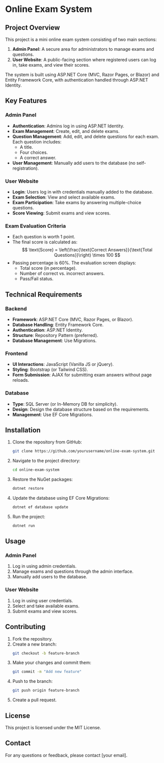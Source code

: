 # Online Exam System

## Project Overview
This project is a mini online exam system consisting of two main sections:
1. **Admin Panel**: A secure area for administrators to manage exams and questions.
2. **User Website**: A public-facing section where registered users can log in, take exams, and view their scores.

The system is built using ASP.NET Core (MVC, Razor Pages, or Blazor) and Entity Framework Core, with authentication handled through ASP.NET Identity.

## Key Features
### Admin Panel
- **Authentication**: Admins log in using ASP.NET Identity.
- **Exam Management**: Create, edit, and delete exams.
- **Question Management**: Add, edit, and delete questions for each exam. Each question includes:
  - A title.
  - Four choices.
  - A correct answer.
- **User Management**: Manually add users to the database (no self-registration).

### User Website
- **Login**: Users log in with credentials manually added to the database.
- **Exam Selection**: View and select available exams.
- **Exam Participation**: Take exams by answering multiple-choice questions.
- **Score Viewing**: Submit exams and view scores.

### Exam Evaluation Criteria
- Each question is worth 1 point.
- The final score is calculated as:
  $$
  \text{Score} = \left(\frac{\text{Correct Answers}}{\text{Total Questions}}\right) \times 100
  $$
- Passing percentage is 60%. The evaluation screen displays:
  - Total score (in percentage).
  - Number of correct vs. incorrect answers.
  - Pass/Fail status.

## Technical Requirements
### Backend
- **Framework**: ASP.NET Core (MVC, Razor Pages, or Blazor).
- **Database Handling**: Entity Framework Core.
- **Authentication**: ASP.NET Identity.
- **Structure**: Repository Pattern (preferred).
- **Database Management**: Use Migrations.

### Frontend
- **UI Interactions**: JavaScript (Vanilla JS or jQuery).
- **Styling**: Bootstrap (or Tailwind CSS).
- **Form Submission**: AJAX for submitting exam answers without page reloads.

### Database
- **Type**: SQL Server (or In-Memory DB for simplicity).
- **Design**: Design the database structure based on the requirements.
- **Management**: Use EF Core Migrations.

## Installation
1. Clone the repository from GitHub:
   ```bash
   git clone https://github.com/yourusername/online-exam-system.git
   ```
2. Navigate to the project directory:
   ```bash
   cd online-exam-system
   ```
3. Restore the NuGet packages:
   ```bash
   dotnet restore
   ```
4. Update the database using EF Core Migrations:
   ```bash
   dotnet ef database update
   ```
5. Run the project:
   ```bash
   dotnet run
   ```

## Usage
### Admin Panel
1. Log in using admin credentials.
2. Manage exams and questions through the admin interface.
3. Manually add users to the database.

### User Website
1. Log in using user credentials.
2. Select and take available exams.
3. Submit exams and view scores.

## Contributing
1. Fork the repository.
2. Create a new branch:
   ```bash
   git checkout -b feature-branch
   ```
3. Make your changes and commit them:
   ```bash
   git commit -m "Add new feature"
   ```
4. Push to the branch:
   ```bash
   git push origin feature-branch
   ```
5. Create a pull request.

## License
This project is licensed under the MIT License.

## Contact
For any questions or feedback, please contact [your email].

```
